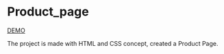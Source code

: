 # Product_page

[DEMO](https://karthi0-7.github.io/Product_Page/)

The project is made with HTML and CSS concept, created a Product Page. 

